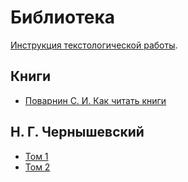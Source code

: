 # Библиотека

[Инструкция текстологической работы](https://comtext.zarya.xyz/intro.html).

## Книги

- [Поварнин С. И. Как читать книги](как_читать_книги.md)

## Н. Г. Чернышевский

- [Том 1](chernyshevsky01.md)
- [Том 2](chernyshevsky02.md)



